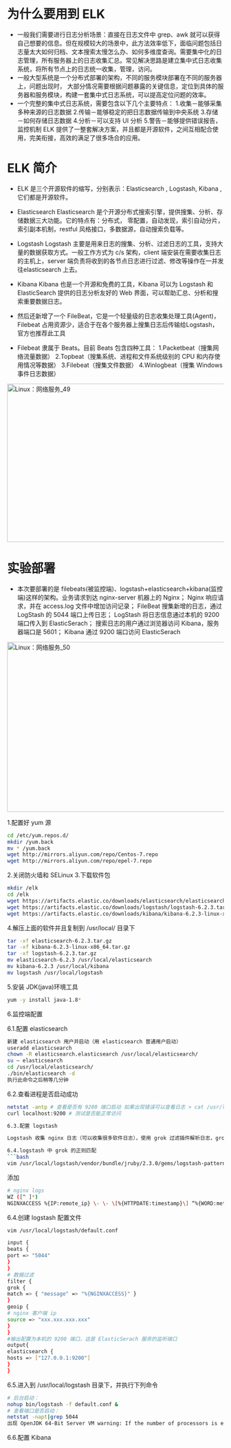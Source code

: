 # 为什么要用到 ELK
- 一般我们需要进行日志分析场景：直接在日志文件中 grep、awk 就可以获得自己想要的信息。但在规模较大的场景中，此方法效率低下，面临问题包括日志量太大如何归档、文本搜索太慢怎么办、如何多维度查询。需要集中化的日志管理，所有服务器上的日志收集汇总。常见解决思路是建立集中式日志收集系统，将所有节点上的日志统一收集，管理，访问。
- 一般大型系统是一个分布式部署的架构，不同的服务模块部署在不同的服务器上，问题出现时， 大部分情况需要根据问题暴露的关键信息，定位到具体的服务器和服务模块，构建一套集中式日志系统，可以提高定位问题的效率。
- 一个完整的集中式日志系统，需要包含以下几个主要特点：
  1.收集－能够采集多种来源的日志数据
  2.传输－能够稳定的把日志数据传输到中央系统
  3.存储－如何存储日志数据
  4.分析－可以支持 UI  分析
  5.警告－能够提供错误报告，监控机制 ELK 提供了一整套解决方案，并且都是开源软件，之间互相配合使用，完美衔接，高效的满足了很多场合的应用。
# ELK 简介
- ELK 是三个开源软件的缩写，分别表示：Elasticsearch , Logstash, Kibana , 它们都是开源软件。
- Elasticsearch
  Elasticsearch 是个开源分布式搜索引擎，提供搜集、分析、存储数据三大功能。它的特点有：分布式， 零配置，自动发现，索引自动分片，索引副本机制，restful 风格接口，多数据源，自动搜索负载等。

- Logstash
  Logstash 主要是用来日志的搜集、分析、过滤日志的工具，支持大量的数据获取方式。一般工作方式为 c/s 架构，client 端安装在需要收集日志的主机上，server 端负责将收到的各节点日志进行过滤、修改等操作在一并发往elasticsearch 上去。

- Kibana
  Kibana 也是一个开源和免费的工具，Kibana 可以为 Logstash 和 ElasticSearch  提供的日志分析友好的 Web 界面，可以帮助汇总、分析和搜索重要数据日志。

- 然后还新增了一个 FileBeat，它是一个轻量级的日志收集处理工具(Agent)，Filebeat 占用资源少，适合于在各个服务器上搜集日志后传输给Logstash，官方也推荐此工具
- Filebeat 隶属于 Beats。目前 Beats 包含四种工具：
  1.Packetbeat（搜集网络流量数据）
  2.Topbeat（搜集系统、进程和文件系统级别的 CPU 和内存使用情况等数据）
  3.Filebeat（搜集文件数据）
  4.Winlogbeat（搜集 Windows 事件日志数据）
 <img width="704" height="368" alt="Linux：网络服务_49" src="https://github.com/user-attachments/assets/17e7601e-7bd6-4352-8536-30cc86fc8373" />

# 实验部署

- 本次要部署的是 filebeats(被监控端)、logstash+elasticsearch+kibana(监控端)这样的架构。业务请求到达 nginx-server 机器上的 Nginx； Nginx 响应请求，并在 access.log 文件中增加访问记录； FileBeat 搜集新增的日志，通过 LogStash 的 5044 端口上传日志； LogStash 将日志信息通过本机的 9200 端口传入到 ElasticSerach； 搜索日志的用户通过浏览器访问 Kibana，服务器端口是 5601； Kibana 通过 9200 端口访问 ElasticSerach
 <img width="740" height="395" alt="Linux：网络服务_50" src="https://github.com/user-attachments/assets/5898d659-596d-41fb-ac8c-e07df7ba54df" />

1.配置好 yum 源
  
  ```bash
  cd /etc/yum.repos.d/
  mkdir /yum.back
  mv * /yum.back
  wget http://mirrors.aliyun.com/repo/Centos-7.repo
  wget http://mirrors.aliyun.com/repo/epel-7.repo
  ```
2.关闭防火墙和 SELinux
3.下载软件包
  ```bash
  mkdir /elk
  cd /elk
 wget https://artifacts.elastic.co/downloads/elasticsearch/elasticsearch-6.2.3.tar.gz
 wget https://artifacts.elastic.co/downloads/logstash/logstash-6.2.3.tar.gz
 wget https://artifacts.elastic.co/downloads/kibana/kibana-6.2.3-linux-x86_64.tar.gz
 ```
4.解压上面的软件并且复制到 /usr/local/ 目录下
  ```bash
  tar -xf elasticsearch-6.2.3.tar.gz
  tar -xf kibana-6.2.3-linux-x86_64.tar.gz
  tar -xf logstash-6.2.3.tar.gz
  mv elasticsearch-6.2.3 /usr/local/elasticsearch
  mv kibana-6.2.3 /usr/local/kibana
  mv logstash /usr/local/logstash
  ```
5.安装 JDK(java)环境工具
  ```bash
  yum -y install java-1.8*
  ```
6.监控端配置
  
  6.1.配置 elasticsearch
  ```bash
  新建 elasticsearch 用户并启动（用 elasticsearch 普通用户启动）
  useradd elasticsearch
  chown -R elasticsearch.elasticsearch /usr/local/elasticsearch/
  su – elasticsearch
  cd /usr/local/elasticsearch/
  ./bin/elasticsearch -d
  执行此命令之后稍等几分钟
  ```
  6.2.查看进程是否启动成功
  ```bash
  netstat -antp # 查看是否有 9200 端口启动 如果出现错误可以查看日志 > cat /usr/local/elasticsearch/logs/elasticsearch.log
  curl localhost:9200 # 测试是否能正常访问

  6.3.配置 logstash

  Logstash 收集 nginx 日志（可以收集很多软件日志），使用 grok 过滤插件解析日志，grok 作为一个 logstash 的过滤插件，支持根据模式解析文本日志行，拆成字段

  6.4.logstash 中 grok 的正则匹配
  ```bash
  vim /usr/local/logstash/vendor/bundle/jruby/2.3.0/gems/logstash-patterns-core-4.1.2/patterns/grok-patterns
  ```
  添加
  ```bash
  # nginx logs
  WZ ([^ ]*)
  NGINXACCESS %{IP:remote_ip} \- \- \[%{HTTPDATE:timestamp}\] “%{WORD:method} %{WZ:request} HTTP/%{NUMBER:httpversion}” %{NUMBER:status} %{NUMBER:bytes} %{QS:referer} %{QS:agent} %{QS:xforward}
  ```
  6.4.创建 logstash 配置文件
  ```bash
  vim /usr/local/logstash/default.conf
  ```
  ```bash
  input {
  beats {
  port => "5044"
  }
  }
  # 数据过滤
  filter {
  grok {
  match => { "message" => "%{NGINXACCESS}" }
  }
  geoip {
  # nginx 客户端 ip
  source => "xxx.xxx.xxx.xxx"
  }
  }
  #输出配置为本机的 9200 端口，这是 ElasticSerach 服务的监听端口
  output{
  elasticsearch {
  hosts => ["127.0.0.1:9200"]
  }
  }
  ```
  6.5.进入到 /usr/local/logstash 目录下，并执行下列命令
  ```bash
  # 后台启动：
  nohup bin/logstash -f default.conf &
  # 查看端口是否启动：
  netstat -napt|grep 5044
  出现 OpenJDK 64-Bit Server VM warning: If the number of processors is expected to increase from one, then you should configure the number of parallel GC threads appropriately using -XX:ParallelGCThreads=NOpenJDK 64-Bit Server VM warning: INFO: os::commit_memory(0x00000000c5330000, 986513408, 0) failed; error=’Cannot allocate memory’ (errno=12) 这个错误是因为服务器核心数太少，无法启动。
  ```
  6.6.配置 Kibana
  
